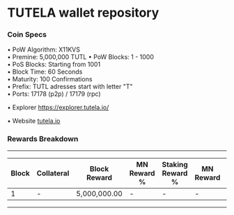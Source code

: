 TUTELA wallet repository
=====================================

### Coin Specs

• PoW Algorithm: X11KVS  
• Premine: 5,000,000 TUTL
• PoW Blocks: 1 - 1000  
• PoS Blocks: Starting from 1001  
• Block Time: 60 Seconds    
• Maturity: 100 Confirmations  
• Prefix: TUTL adresses start with letter "T"  
• Ports: 17178 (p2p) / 17179 (rpc)

• Explorer https://explorer.tutela.io/

• Website [tutela.io](https://tutela.io/)

### Rewards Breakdown

---

| Block   | Collateral | Block Reward   | MN Reward % | Staking Reward % | MN Reward | Staker Reward |
| ------- | ---------- | -------------- | ----------- | ---------------- | --------- | ------------- |
| 1       | \-         | 5,000,000.00   | \-          | \-               | \-        | \-            |

---
